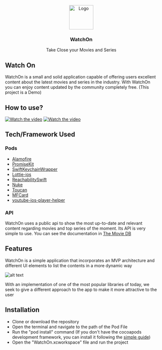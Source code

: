 <!-- PROJECT LOGO -->
<br />
<p align="center">
  <a href="https://github.com/Edu-HF/WatchOn_iOS">
    <img src="https://user-images.githubusercontent.com/12138036/67641882-d3228e80-f8e4-11e9-9096-5c4e3138dfec.png" alt="Logo" width="80" height="80">
  </a>

  <h3 align="center">WatchOn</h3>
  <p align="center">
    Take Close your Movies and Series
    <br />
  </p>
</p>

## Watch On

WatchOn is a small and solid application capable of offering users excellent content about the latest movies and series in the industry. With WatchOn you can enjoy content updated by the community completely free. (This project is a Demo)

## How to use?

[![Watch the video](https://user-images.githubusercontent.com/12138036/67641270-df581d00-f8df-11e9-9b13-d5d950ca378f.png)](https://www.facebook.com/eduardoxherrera/videos/10156997502188752/) [![Watch the video](https://user-images.githubusercontent.com/12138036/67641270-df581d00-f8df-11e9-9b13-d5d950ca378f.png)](https://www.facebook.com/eduardoxherrera/videos/10156997508623752/)

## Tech/Framework Used

### Pods

- [Alamofire](https://github.com/Alamofire/Alamofire)
- [PromiseKit](https://github.com/mxcl/PromiseKit)
- [SwiftKeychainWrapper](https://github.com/jrendel/SwiftKeychainWrapper)
- [Lottie-ios](https://github.com/airbnb/lottie-ios)
- [ReachabilitySwift](https://github.com/ashleymills/Reachability.swift)
- [Nuke](https://github.com/kean/Nuke)
- [Toucan](https://github.com/gavinbunney/Toucan)
- [MFCard](https://github.com/MobileFirstInc/MFCard)
- [youtube-ios-player-helper](https://github.com/youtube/youtube-ios-player-helper)

### API

WatchOn uses a public api to show the most up-to-date and relevant content regarding movies and top series of the moment. Its API is very simple to use. You can see the documentation in [The Movie DB](https://www.themoviedb.org/documentation/api)

## Features

WatchOn is a simple application that incorporates an MVP architecture and different UI elements to list the contents in a more dynamic way

![alt text](https://miro.medium.com/max/1556/1*TuWeZzR14MmB-RBbjtZl-A.png)

With an implementation of one of the most popular libraries of today, we seek to give a different approach to the app to make it more attractive to the user

## Installation

- Clone or download the repository
- Open the terminal and navigate to the path of the Pod File
- Run the "pod install" command (If you don't have the cocoapods development framework, you can install it following the  [simple guide](https://guides.cocoapods.org/using/getting-started.html))
- Open the "WatchOn.xcworkspace" file and run the project







